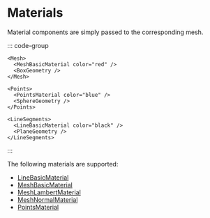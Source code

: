 # Materials

Material components are simply passed to the corresponding mesh.

::: code-group
```vue-html{2} [Mesh]
<Mesh>
  <MeshBasicMaterial color="red" />
  <BoxGeometry />
</Mesh>
```

```vue-html{2} [Points]
<Points>
  <PointsMaterial color="blue" />
  <SphereGeometry />
</Points>
```

```vue-html{2} [LineSegments]
<LineSegments>
  <LineBasicMaterial color="black" />
  <PlaneGeometry />
</LineSegments>
```
:::

The following materials are supported:

- [LineBasicMaterial](components/Materials/LineBasicMaterial)
- [MeshBasicMaterial](components/Materials/MeshBasicMaterial)
- [MeshLambertMaterial](components/Materials/MeshLambertMaterial)
- [MeshNormalMaterial](components/Materials/MeshNormalMaterial)
- [PointsMaterial](components/Materials/PointsMaterial)